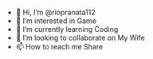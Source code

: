 - 👋 Hi, I’m @riopranata112
- 👀 I’m interested in Game  
- 🌱 I’m currently learning Coding
- 💞️ I’m looking to collaborate on My Wife
- 📫 How to reach me Share

<!---
riopranata112/riopranata112 is a ✨ special ✨ repository because its `README.md` (this file) appears on your GitHub profile.
You can click the Preview link to take a look at your changes.
--->
